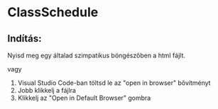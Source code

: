 # ClassSchedule

## Indítás:

Nyisd meg egy általad szimpatikus böngészőben a html fájlt.

vagy 

1. Visual Studio Code-ban töltsd le az "open in browser" bővítményt
2. Jobb klikkelj a fájlra
3. Klikkelj az "Open in Default Browser" gombra
